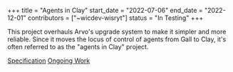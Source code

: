 +++
title = "Agents in Clay"
start_date = "2022-07-06"
end_date = "2022-12-01"
contributors = ["~wicdev-wisryt"]
status = "In Testing"
+++

This project overhauls Arvo's upgrade system to make it simpler and more
reliable.  Since it moves the locus of control of agents from Gall to Clay, it's often referred to as the "agents in Clay" project.

[Specification](https://gist.github.com/belisarius222/2ae74bfb5a40860b59d28970d29b3329)
[Ongoing Work]( https://github.com/urbit/urbit/tree/philip/agent-clay)
